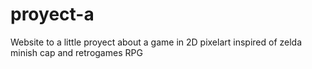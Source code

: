 # proyect-a
Website to a little proyect about a game in 2D pixelart inspired of zelda minish cap and retrogames RPG

